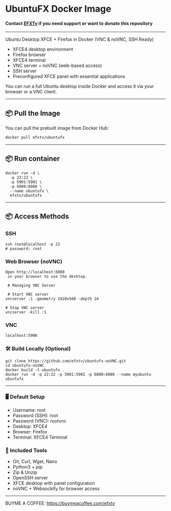 # UbuntuFX Docker Image

#### Contact [EFXTv](https://t.me/efxtv) if you need support or want to donate this repository
---

 Ubuntu Desktop XFCE + Firefox in Docker (VNC & noVNC, SSH Ready)

- XFCE4 desktop environment
- Firefox browser
- XFCE4 terminal
- VNC server + noVNC (web-based access)
- SSH server
- Preconfigured XFCE panel with essential applications

You can run a full Ubuntu desktop inside Docker and access it via your browser or a VNC client.

---

## 📦 Pull the Image

You can pull the prebuilt image from Docker Hub:

```bash
docker pull efxtv/ubuntufx
```
---
## 📦 Run container
```
docker run -d \
  -p 22:22 \
  -p 5901:5901 \
  -p 6080:6080 \
  --name ubuntufx \
  efxtv/ubuntufx
```
---

## 📦 Access Methods

### SSH
```
ssh root@localhost -p 22
# password: root
```

### Web Browser (noVNC)
```
Open http://localhost:6080
 in your browser to use the desktop.

 # Managing VNC Server

 # Start VNC server
vncserver :1 -geometry 1920x940 -depth 24

# Stop VNC server
vncserver -kill :1

```
### VNC
```
localhost:5900
```

### 🛠️ Build Locally (Optional)
```
git clone https://github.com/efxtv/ubuntufx-noVNC.git
cd ubuntufx-noVNC
docker build -t ubuntufx .
docker run -d -p 22:22 -p 5901:5901 -p 6080:6080 --name myubuntu ubuntufx
```
---
### 🖥️ Default Setup
- Username: root
- Password (SSH): root
- Password (VNC): rootvnc
- Desktop: XFCE4
- Browser: Firefox
- Terminal: XFCE4 Terminal

### 🔧 Included Tools
- Git, Curl, Wget, Nano
- Python3 + pip
- Zip & Unzip
- OpenSSH server
- XFCE desktop with panel configuration
- noVNC + Websockify for browser access

---
BUYME A COFFEE: https://buymeacoffee.com/efxtv





